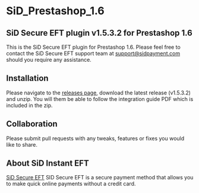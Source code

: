 # SiD_Prestashop_1.6
## SiD Secure EFT plugin v1.5.3.2 for Prestashop 1.6

This is the SiD Secure EFT plugin for Prestashop 1.6. Please feel free to contact the SiD Secure EFT support team at support@sidpayment.com should you require any assistance.

## Installation

Please navigate to the [releases page](https://github.com/SiD-Instant-EFT/SiD_Prestashop_1.6/releases), download the latest release (v1.5.3.2) and unzip. You will them be able to follow the integration guide PDF which is included in the zip.

## Collaboration

Please submit pull requests with any tweaks, features or fixes you would like to share.

## About SiD Instant EFT

[SiD Secure EFT](https://sidpayment.com/) SID Secure EFT is a secure payment method that allows you to make quick online payments without a credit card.
